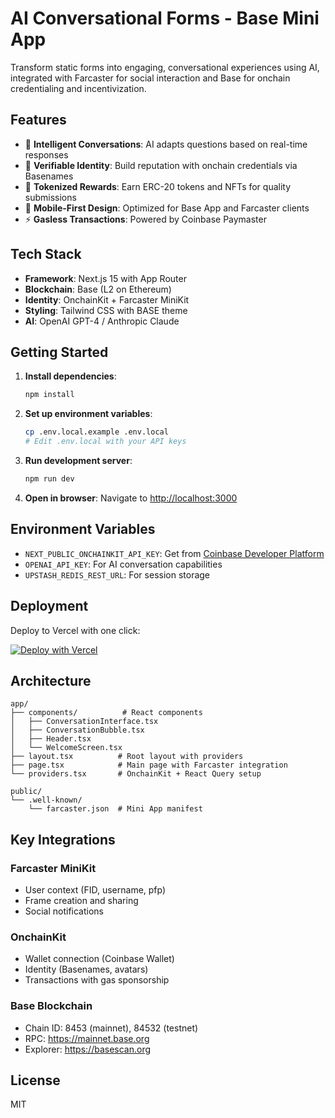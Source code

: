 # AI Conversational Forms - Base Mini App

Transform static forms into engaging, conversational experiences using AI, integrated with Farcaster for social interaction and Base for onchain credentialing and incentivization.

## Features

- 🤖 **Intelligent Conversations**: AI adapts questions based on real-time responses
- 🔐 **Verifiable Identity**: Build reputation with onchain credentials via Basenames
- 🎁 **Tokenized Rewards**: Earn ERC-20 tokens and NFTs for quality submissions
- 📱 **Mobile-First Design**: Optimized for Base App and Farcaster clients
- ⚡ **Gasless Transactions**: Powered by Coinbase Paymaster

## Tech Stack

- **Framework**: Next.js 15 with App Router
- **Blockchain**: Base (L2 on Ethereum)
- **Identity**: OnchainKit + Farcaster MiniKit
- **Styling**: Tailwind CSS with BASE theme
- **AI**: OpenAI GPT-4 / Anthropic Claude

## Getting Started

1. **Install dependencies**:
   ```bash
   npm install
   ```

2. **Set up environment variables**:
   ```bash
   cp .env.local.example .env.local
   # Edit .env.local with your API keys
   ```

3. **Run development server**:
   ```bash
   npm run dev
   ```

4. **Open in browser**:
   Navigate to [http://localhost:3000](http://localhost:3000)

## Environment Variables

- `NEXT_PUBLIC_ONCHAINKIT_API_KEY`: Get from [Coinbase Developer Platform](https://portal.cdp.coinbase.com)
- `OPENAI_API_KEY`: For AI conversation capabilities
- `UPSTASH_REDIS_REST_URL`: For session storage

## Deployment

Deploy to Vercel with one click:

[![Deploy with Vercel](https://vercel.com/button)](https://vercel.com/new)

## Architecture

```
app/
├── components/          # React components
│   ├── ConversationInterface.tsx
│   ├── ConversationBubble.tsx
│   ├── Header.tsx
│   └── WelcomeScreen.tsx
├── layout.tsx          # Root layout with providers
├── page.tsx            # Main page with Farcaster integration
└── providers.tsx       # OnchainKit + React Query setup

public/
└── .well-known/
    └── farcaster.json  # Mini App manifest
```

## Key Integrations

### Farcaster MiniKit
- User context (FID, username, pfp)
- Frame creation and sharing
- Social notifications

### OnchainKit
- Wallet connection (Coinbase Wallet)
- Identity (Basenames, avatars)
- Transactions with gas sponsorship

### Base Blockchain
- Chain ID: 8453 (mainnet), 84532 (testnet)
- RPC: https://mainnet.base.org
- Explorer: https://basescan.org

## License

MIT
